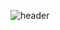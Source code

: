 ![header](https://capsule-render.vercel.app/api?type=wave&color=auto&height=300&section=header&text=Welcome%20render&fontSize=90)
